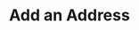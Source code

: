 ---
title: Add an Address
excerpt: This endpoint allows you to add an address for the user.
api:
  file: address.json
  operationId: post_address-add
hidden: false
---
